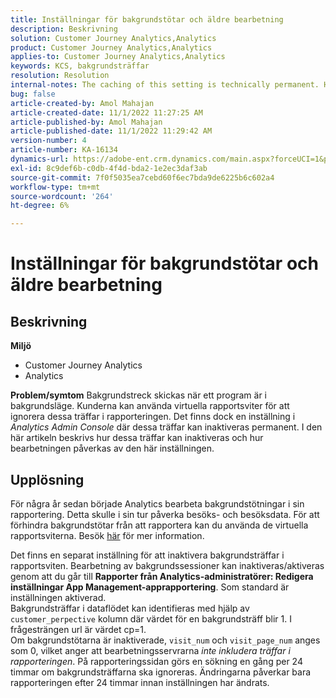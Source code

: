 ```yaml
---
title: Inställningar för bakgrundstötar och äldre bearbetning
description: Beskrivning
solution: Customer Journey Analytics,Analytics
product: Customer Journey Analytics,Analytics
applies-to: Customer Journey Analytics,Analytics
keywords: KCS, bakgrundsträffar
resolution: Resolution
internal-notes: The caching of this setting is technically permanent. However, since we restart those services daily, we are practically manually busting that cache once very 24 hours. The setting caching behavior isn't really documented and is more just of an implementation detail. Therefore, be careful when sharing the information with customers.
bug: false
article-created-by: Amol Mahajan
article-created-date: 11/1/2022 11:27:25 AM
article-published-by: Amol Mahajan
article-published-date: 11/1/2022 11:29:42 AM
version-number: 4
article-number: KA-16134
dynamics-url: https://adobe-ent.crm.dynamics.com/main.aspx?forceUCI=1&pagetype=entityrecord&etn=knowledgearticle&id=14339225-d859-ed11-9561-6045bd006f95
exl-id: 8c9def6b-c0db-4f4d-bda2-1e2ec3daf3ab
source-git-commit: 7f0f5035ea7cebd60f6ec7bda9de6225b6c602a4
workflow-type: tm+mt
source-wordcount: '264'
ht-degree: 6%

---
```


# Inställningar för bakgrundstötar och äldre bearbetning

## Beskrivning

<b>Miljö</b>
- Customer Journey Analytics
- Analytics 



<b>Problem/symtom</b>
Bakgrundstreck skickas när ett program är i bakgrundsläge. Kunderna kan använda virtuella rapportsviter för att ignorera dessa träffar i rapporteringen. Det finns dock en inställning i *Analytics Admin Console* där dessa träffar kan inaktiveras permanent. I den här artikeln beskrivs hur dessa träffar kan inaktiveras och hur bearbetningen påverkas av den här inställningen.


## Upplösning


För några år sedan började Analytics bearbeta bakgrundstötningar i sin rapportering. Detta skulle i sin tur påverka besöks- och besöksdata. För att förhindra bakgrundstötar från att rapportera kan du använda de virtuella rapportsviterna. Besök [här](https://docs.adobe.com/content/help/en/analytics/components/virtual-report-suites/vrs-components.html) för mer information.

Det finns en separat inställning för att inaktivera bakgrundsträffar i rapportsviten. Bearbetning av bakgrundssessioner kan inaktiveras/aktiveras genom att du går till <b>Rapporter från Analytics-administratörer: Redigera inställningar App Management-apprapportering</b>. Som standard är inställningen aktiverad.
<br>Bakgrundsträffar i dataflödet kan identifieras med hjälp av `customer_perpective` kolumn där värdet för en bakgrundsträff blir 1. I frågesträngen url är värdet cp=1.<br>
Om bakgrundstötarna är inaktiverade, `visit_num` och `visit_page_num` anges som 0, vilket anger att bearbetningsservrarna *inte inkludera träffar i rapporteringen*. På rapporteringssidan görs en sökning en gång per 24 timmar om bakgrundsträffarna ska ignoreras. Ändringarna påverkar bara rapporteringen efter 24 timmar innan inställningen har ändrats.
